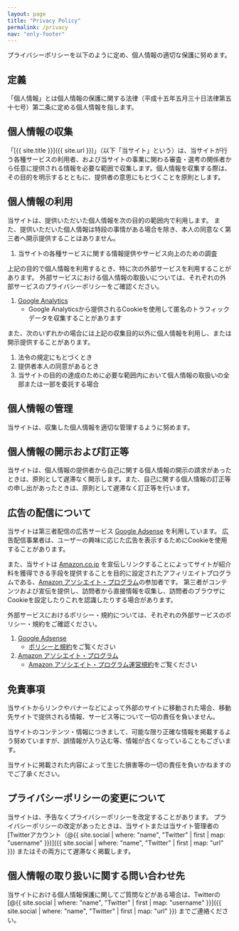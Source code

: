 ```yaml
---
layout: page
title: "Privacy Policy"
permalink: /privacy
nav: "only-footer"
---
```


プライバシーポリシーを以下のように定め、個人情報の適切な保護に努めます。

## 定義

「個人情報」とは個人情報の保護に関する法律（平成十五年五月三十日法律第五十七号）第二条に定める個人情報を指します。

## 個人情報の収集

「[{{ site.title }}]({{ site.url }})」（以下「当サイト」という）は、当サイトが行う各種サービスの利用者、および当サイトの事業に関わる審査・選考の関係者から任意に提供される情報を必要な範囲で収集します。個人情報を収集する際は、その目的を明示するとともに、提供者の意思にもとづくことを原則とします。

## 個人情報の利用

当サイトは、提供いただいた個人情報を次の目的の範囲内で利用します。
また、提供いただいた個人情報は特段の事情がある場合を除き、本人の同意なく第三者へ開示提供することはありません。

1. 当サイトの各種サービスに関する情報提供やサービス向上のための調査

上記の目的で個人情報を利用するとき、特に次の外部サービスを利用することがあります。
外部サービスにおける個人情報の取扱いについては、それぞれの外部サービスのプライバシーポリシーをご確認ください。

1. [Google Analytics](https://www.google.com/analytics)
    * Google Analyticsから提供されるCookieを使用して匿名のトラフィックデータを収集することがあります

また、次のいずれかの場合には上記の収集目的以外に個人情報を利用し、または開示提供することがあります。

1. 法令の規定にもとづくとき
2. 提供者本人の同意があるとき
3. 当サイトの目的の達成のために必要な範囲内において個人情報の取扱いの全部または一部を委託する場合

## 個人情報の管理

当サイトは、収集した個人情報を適切な管理するように努めます。

## 個人情報の開示および訂正等

当サイトは、個人情報の提供者から自己に関する個人情報の開示の請求があったときは、原則として遅滞なく開示します。また、自己に関する個人情報の訂正等の申し出があったときは、原則として遅滞なく訂正等を行います。

## 広告の配信について

当サイトは第三者配信の広告サービス [Google Adsense](https://www.google.co.jp/adsense) を利用しています。
広告配信事業者は、ユーザーの興味に応じた広告を表示するためにCookieを使用することがあります。

また、当サイトは [Amazon.co.jp](https://www.amazon.co.jp) を宣伝しリンクすることによってサイトが紹介料を獲得できる手段を提供することを目的に設定されたアフィリエイトプログラムである、[Amazon アソシエイト・プログラム](https://affiliate.amazon.co.jp)の参加者です。
第三者がコンテンツおよび宣伝を提供し、訪問者から直接情報を収集し、訪問者のブラウザにCookieを設定したりこれを認識したりする場合があります。

外部サービスにおけるポリシー・規約については、それぞれの外部サービスのポリシー・規約をご確認ください。

1. [Google Adsense](https://www.google.co.jp/adsense)
      * [ポリシーと規約](https://policies.google.com/technologies/ads)をご覧ください
2. [Amazon アソシエイト・プログラム](https://affiliate.amazon.co.jp)
      * [Amazon アソシエイト・プログラム運営規約](https://affiliate.amazon.co.jp/help/operating/agreement)をご覧ください

## 免責事項

当サイトからリンクやバナーなどによって外部のサイトに移動された場合、移動先サイトで提供される情報、サービス等について一切の責任を負いません。

当サイトのコンテンツ・情報につきまして、可能な限り正確な情報を掲載するよう努めていますが、誤情報が入り込む等、情報が古くなっていることもございます。

当サイトに掲載された内容によって生じた損害等の一切の責任を負いかねますのでご了承ください。

## プライバシーポリシーの変更について

当サイトは、予告なくプライバシーポリシーを改定することがあります。
プライバシーポリシーの改定があったときは、当サイトまたは当サイト管理者の[Twitterアカウント（@{{ site.social | where: "name", "Twitter" | first | map: "username" }})]({{ site.social | where: "name", "Twitter" | first | map: "url" }}) またはその両方にて遅滞なく掲載します。

## 個人情報の取り扱いに関する問い合わせ先

当サイトにおける個人情報保護に関してご質問などがある場合は、Twitterの [@{{ site.social | where: "name", "Twitter" | first | map: "username" }}]({{ site.social | where: "name", "Twitter" | first | map: "url" }}) までご連絡ください。
